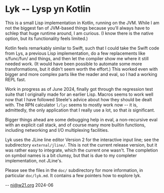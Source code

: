 Lyk -- Lysp yn Kotlin
=====================

This is a small Lisp implementation in Kotlin, running on the JVM.
While I am not the biggest fan of JVM-based things because you'll
always have to schlep that huge runtime around, I am curious. (I
know there is the native option, but its functionality feels
limited.)

Kotlin feels remarkably similar to Swift, such that I could take the
Swift code from Lys, a previous Lisp implementation, do a few
replacements like s/func/fun/ and things, and then let the compiler
show me where it still needed work. (It would have been possible to
automate some more transformations, but it didn't seem worth the
effort.) This worked even with bigger and more complex parts like
the reader and eval, so I had a working REPL fast.

Work in progress as of June 2024, finally got through the regression
test suite that I originally made for an earlier Lisp. Macros seems
to work well now that I have followed Steele's advice about how they
should be dealt with. The RPN calculator `l/lyc` seems to mostly
work now -- it is, admittedly, the only application that I really
use a lot, so that *is* significant.

Bigger things ahead are some debugging help in eval, a non-recursive
eval with an explicit call stack, and of course many more builtin
functions, including networking and I/O multiplexing facilities.

Lyk uses the JLine line editor Version 2 for the interactive input
line; see the subdirectory `external/jline/`. This is not the
current release version, but it was rather easy to integrate, which
the current one wasn't. The completion on symbol names is a bit
clumsy, but that is due to my completer implementation, not JLine's.

Please see the files in the `doc/` subdirectory for more
information, in particular `doc/lyk.md`. It contains a few pointers
how to explore lyk.

-- ni@w21.org 2024-06
